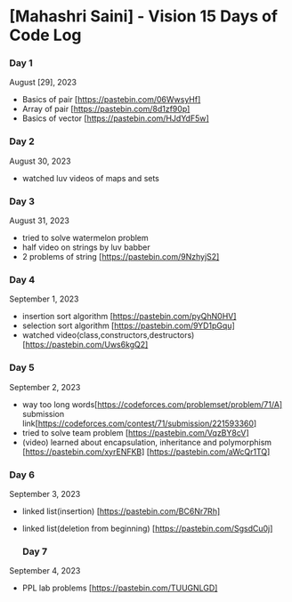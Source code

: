 # [Mahashri Saini] - Vision 15 Days of Code Log

### Day 1

August [29], 2023

- Basics of pair
  [https://pastebin.com/06WwsyHf]
- Array of pair
  [https://pastebin.com/8d1zf90p]
- Basics of vector
   [https://pastebin.com/HJdYdF5w]


 ### Day 2

August 30, 2023

- watched luv videos of maps and sets
  

 ### Day 3

August 31, 2023

- tried to solve watermelon problem
- half video on strings by luv babber
- 2 problems of string
   [https://pastebin.com/9NzhyjS2]


### Day 4

September 1, 2023

- insertion sort algorithm
  [https://pastebin.com/pyQhN0HV]
- selection sort algorithm
  [https://pastebin.com/9YD1pGqu]
- watched video(class,constructors,destructors)
   [https://pastebin.com/Uws6kgQ2]


 ### Day 5

September 2, 2023

- way too long words[https://codeforces.com/problemset/problem/71/A]
  submission link[https://codeforces.com/contest/71/submission/221593360]
- tried to solve team problem
  [https://pastebin.com/VqzBY8cV]
- (video) learned about encapsulation, inheritance and polymorphism
   [https://pastebin.com/xyrENFKB]
   [https://pastebin.com/aWcQr1TQ]


### Day 6

September 3, 2023

- linked list(insertion)
  [https://pastebin.com/BC6Nr7Rh]
- linked list(deletion from beginning)
  [https://pastebin.com/SgsdCu0j]



  ### Day 7

September 4, 2023

- PPL lab problems
  [https://pastebin.com/TUUGNLGD]
